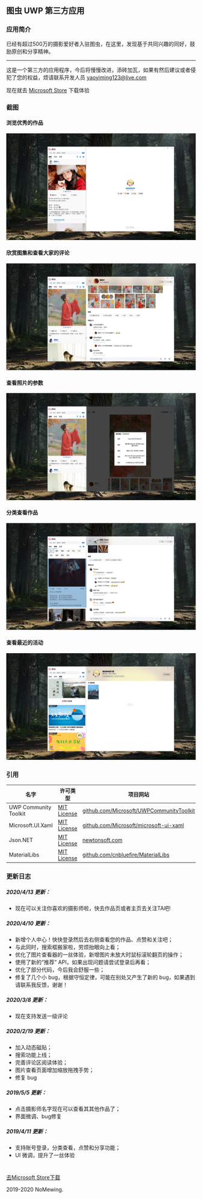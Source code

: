 ## <b>图虫 UWP 第三方应用</b>

### 应用简介

已经有超过500万的摄影爱好者入驻图虫，在这里，发现基于共同兴趣的同好，鼓励原创和分享精神。

------------------------------------------

这是一个第三方的应用程序，今后将慢慢改进，添砖加瓦，如果有然后建议或者侵犯了您的权益，烦请联系开发人员 yaoyiming123@live.com

现在就去 [Microsoft Store](https://www.microsoft.com/store/apps/9PLTN6HJWWKL) 下载体验

### 截图

#### 浏览优秀的作品
![1.png](Assets/README_PIC/1.png)

#### 欣赏图集和查看大家的评论
![2.png](Assets/README_PIC/2.png)

#### 查看照片的参数
![3.png](Assets/README_PIC/3.png)

#### 分类查看作品
![4.png](Assets/README_PIC/4.png)

#### 查看最近的活动
![5.png](Assets/README_PIC/5.png)

### 引用
| 名字 | 许可类型 | 项目网站 |
| --- | --- | --- |
| UWP Community Toolkit | [MIT License](https://github.com/Microsoft/UWPCommunityToolkit/blob/master/license.md) | [github.com/Microsoft/UWPCommunityToolkit ](https://github.com/Microsoft/UWPCommunityToolkit) |
| Microsoft.UI.Xaml | [MIT License](https://github.com/JamesNK/Newtonsoft.Json/blob/master/LICENSE.md) | [github.com/Microsoft/microsoft-ui-xaml](https://github.com/Microsoft/microsoft-ui-xaml) |
| Json.NET | [MIT License](https://github.com/JamesNK/Newtonsoft.Json/blob/master/LICENSE.md) | [newtonsoft.com](https://www.newtonsoft.com/json) |
| MaterialLibs | [MIT License](https://github.com/cnbluefire/MaterialLibs/blob/master/LICENSE) | [github.com/cnbluefire/MaterialLibs](https://github.com/cnbluefire/MaterialLibs) |


### 更新日志
##### 2020/4/13 更新：
* 现在可以关注你喜欢的摄影师啦，快去作品页或者主页去关注TA吧!

##### 2020/4/10 更新：
* 新增个人中心！快快登录然后去右侧查看您的作品、点赞和关注吧；
* 与此同时，搜索框搬家啦，劳烦抬眼向上看；
* 优化了图片查看器的一丝体验，新增图片未放大时鼠标滚轮翻页的操作；
* 使用了新的“推荐” API，如果出现问题请尝试登录后再看；
* 优化了部分代码，今后我会舒服一些；
* 修复了几个小 bug，根据守恒定律，可能在别处又产生了新的 bug，如果遇到请联系我反馈，谢谢！

##### 2020/3/8 更新：
* 现在支持发送一级评论

##### 2020/2/19 更新：
* 加入动态磁贴；
* 搜索功能上线；
* 完善评论区阅读体验；
* 图片查看页面增加缩放拖拽手势；
* 修复 bug

##### 2019/5/5 更新：
* 点击摄影师名字现在可以查看其其他作品了；
* 界面微调、bug修复

##### 2019/4/11 更新：
* 支持账号登录，分类查看，点赞和分享功能；
* UI 微调，提升了一丝体验

#
[去Microsoft Store下载](https://www.microsoft.com/store/apps/9PLTN6HJWWKL)

2019-2020 NoMewing.
